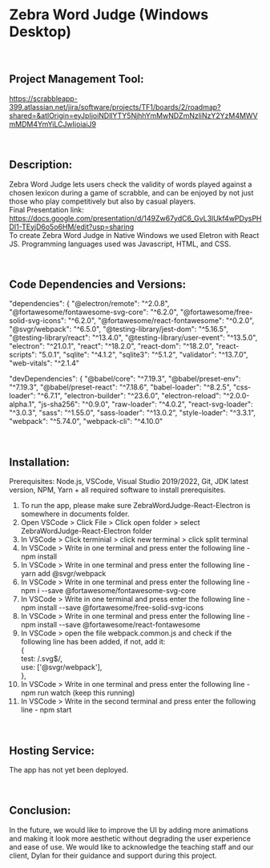Zebra Word Judge (Windows Desktop)
==========

<br>

Project Management Tool:
----------
https://scrabbleapp-399.atlassian.net/jira/software/projects/TF1/boards/2/roadmap?shared=&atlOrigin=eyJpIjoiNDllYTY5NjhhYmMwNDZmNzliNzY2YzM4MWVmMDM4YmYiLCJwIjoiaiJ9

<br>

Description:
----------
Zebra Word Judge lets users check the validity of words played against a chosen lexicon during a game of scrabble, and can be enjoyed by not just those who play competitively but also by casual players.
<br>
Final Presentation link: https://docs.google.com/presentation/d/149Zw67ydC6_GvL3lUkf4wPDysPHDI1-TEyjD6o5o6HM/edit?usp=sharing
<br>
To create Zebra Word Judge in Native Windows we used Eletron with React JS. Programming languages used was Javascript, HTML, and CSS.

<br>

Code Dependencies and Versions:
----------
  "dependencies": {
    "@electron/remote": "^2.0.8",
    "@fortawesome/fontawesome-svg-core": "^6.2.0",
    "@fortawesome/free-solid-svg-icons": "^6.2.0",
    "@fortawesome/react-fontawesome": "^0.2.0",
    "@svgr/webpack": "^6.5.0",
    "@testing-library/jest-dom": "^5.16.5",
    "@testing-library/react": "^13.4.0",
    "@testing-library/user-event": "^13.5.0",
    "electron": "^21.0.1",
    "react": "^18.2.0",
    "react-dom": "^18.2.0",
    "react-scripts": "5.0.1",
    "sqlite": "^4.1.2",
    "sqlite3": "^5.1.2",
    "validator": "^13.7.0",
    "web-vitals": "^2.1.4"

  "devDependencies": {
    "@babel/core": "^7.19.3",
    "@babel/preset-env": "^7.19.3",
    "@babel/preset-react": "^7.18.6",
    "babel-loader": "^8.2.5",
    "css-loader": "^6.7.1",
    "electron-builder": "^23.6.0",
    "electron-reload": "^2.0.0-alpha.1",
    "js-sha256": "^0.9.0",
    "raw-loader": "^4.0.2",
    "react-svg-loader": "^3.0.3",
    "sass": "^1.55.0",
    "sass-loader": "^13.0.2",
    "style-loader": "^3.3.1",
    "webpack": "^5.74.0",
    "webpack-cli": "^4.10.0"

<br>

Installation:
----------
Prerequisites: Node.js, VSCode, Visual Studio 2019/2022, Git, JDK latest version, NPM, Yarn + all required software to install prerequisites.

1. To run the app, please make sure ZebraWordJudge-React-Electron is somewhere in documents folder.
2. Open VSCode > Click File > Click open folder > select ZebraWordJudge-React-Electron folder
3. In VSCode > Click terminial > click new terminal > click split terminal
4. In VSCode > Write in one terminal and press enter the following line - npm install
5. In VSCode > Write in one terminal and press enter the following line - yarn add @svgr/webpack
6. In VSCode > Write in one terminal and press enter the following line - npm i --save @fortawesome/fontawesome-svg-core
7. In VSCode > Write in one terminal and press enter the following line - npm install --save @fortawesome/free-solid-svg-icons
8. In VSCode > Write in one terminal and press enter the following line - npm install --save @fortawesome/react-fontawesome
9. In VSCode > open the file webpack.common.js and check if the following line has been added, if not, add it:
    <br>{<br>
    test: /\.svg$/,<br>
    use: ['@svgr/webpack'],<br>
    },
10. In VSCode > Write in one terminal and press enter the following line - npm run watch (keep this running)
11. In VSCode > Write in the second terminal and press enter the following line - npm start

<br>

Hosting Service:
----------
The app has not yet been deployed.

<br>

Conclusion:
----------
In the future, we would like to improve the UI by adding more animations and making it look more aesthetic without degrading the user experience and ease of use.
We would like to acknowledge the teaching staff and our client, Dylan for their guidance and support during this project.
